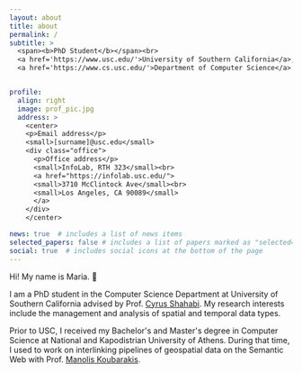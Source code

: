 ```yaml
---
layout: about
title: about
permalink: /
subtitle: >
  <span><b>PhD Student</b></span><br>
  <a href='https://www.usc.edu/'>University of Southern California</a>, 
  <a href='https://www.cs.usc.edu/'>Department of Computer Science</a>


profile:
  align: right
  image: prof_pic.jpg
  address: >
    <center>
    <p>Email address</p>
    <small>[surname]@usc.edu</small>
    <div class="office">
      <p>Office address</p>
      <small>InfoLab, RTH 323</small><br>
      <a href="https://infolab.usc.edu/">
      <small>3710 McClintock Ave</small><br>
      <small>Los Angeles, CA 90089</small>
      </a>
    </div>
    </center>

news: true  # includes a list of news items
selected_papers: false # includes a list of papers marked as "selected={true}"
social: true  # includes social icons at the bottom of the page
---
```


Hi! My name is Maria. :wave:

I am a PhD student in the Computer Science Department at University of Southern California advised by Prof. [Cyrus Shahabi](https://infolab.usc.edu/Shahabi/index.html). My research interests include the management and analysis of spatial and temporal data types.

Prior to USC, I received my Bachelor's and Master's degree in Computer Science at National and Kapodistrian University of Athens. During that time, I used to work on interlinking pipelines of geospatial data on the Semantic Web with Prof. [Manolis Koubarakis](https://cgi.di.uoa.gr/~koubarak/).